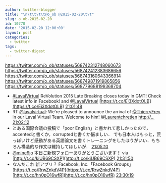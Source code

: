 ```yaml
---
author: twitter-blogger
title: "\n\t\t\t\t@o_ob @2015-02-20\t\t"
slug: o_ob-2015-02-20
id: 10770
date: '2015-02-20 12:00:00'
layout: post
categories:
  - twitter
tags:
  - twitter-digest
---
```


https://twitter.com/o_ob/statuses/568742312748060673 https://twitter.com/o_ob/statuses/568742412383686656 https://twitter.com/o_ob/statuses/568743160643366914 https://twitter.com/o_ob/statuses/568749871919865856 https://twitter.com/o_ob/statuses/568779688199368704  

*   [#LavalVirtual](https://twitter.com/search?q=%23LavalVirtual&src=hash) ReVolution 2015 Late Breaking closes today in GMT! Check latest info in Facebook! and [@LavalVirtual](https://twitter.com/LavalVirtual) [https://t.co/Ei3XdotOLB](https://t.co/Ei3XdotOLB) [21:01:48](https://twitter.com/o_ob/statuses/568742312748060673)
*   RT [@lavalvirtual](https://twitter.com/lavalvirtual): We're pleased to announce the arrival of [@ThierryFrey](https://twitter.com/ThierryFrey) in our Laval Virtual Team. Welcome to him! [@Laurentchretien](https://twitter.com/Laurentchretien) [http://…](http://…) [21:02:12](https://twitter.com/o_ob/statuses/568742412383686656)
*   とある国際会議の投稿で「poor English」と書かれて悲しかったので，accentedと書くか，corruptedと書くか悩ましい． でも日本人はもっと，荒っぽいけど感動がある英語論文を書くトレーニングをしたほうがいい．もちろん構造的な作文は維持してほしいが． [21:05:10](https://twitter.com/o_ob/statuses/568743160643366914)
*   [@mine9jo](https://twitter.com/mine9jo) 本日ご新規フォローありがとうございます！ via [http://t.co/kiUB69CSXP](http://t.co/kiUB69CSXP) [21:31:50](https://twitter.com/o_ob/statuses/568749871919865856)
*   なんだこれ 新アプリ？ Facebook, Inc.「Facebook Groups」 [https://t.co/RrwZnkdV4P](https://t.co/RrwZnkdV4P) [http://t.co/hn0pO16wfR](http://t.co/hn0pO16wfR) [23:30:19](https://twitter.com/o_ob/statuses/568779688199368704)